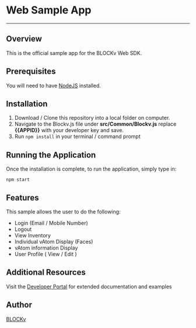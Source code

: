 # Web Sample App
---

## Overview
This is the official sample app for the BLOCKv Web SDK.


## Prerequisites

You will need to have [NodeJS](https://nodejs.org/en/)  installed.

## Installation

1) Download / Clone this repository into a local folder on computer.
2) Navigate to the Blockv.js file under **src/Common/Blockv.js** replace **{{APPID}}** with your developer key and save. 
3) Run `npm install` in your terminal / command prompt

## Running the Application

Once the installation is complete, to run the application, simply type in: 

`npm start`

## Features
This sample allows the user to do the following:

 - Login (Email / Mobile Number)
 - Logout
 - View Inventory
 - Individual vAtom Display (Faces)
 - vAtom information Display 
 - User Profile ( View / Edit )

## Additional Resources

Visit the [Developer Portal](https://developer.blockv.io/) for extended documentation and examples  

## Author

[BLOCKv](https://blockv.io)
